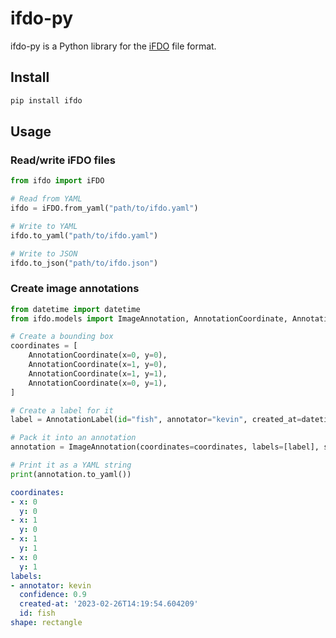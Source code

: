 # ifdo-py

ifdo-py is a Python library for the [iFDO](https://marine-imaging.com/fair/ifdos/iFDO-overview/) file format.

## Install

```bash
pip install ifdo
```

## Usage

### Read/write iFDO files
```python
from ifdo import iFDO

# Read from YAML
ifdo = iFDO.from_yaml("path/to/ifdo.yaml")

# Write to YAML
ifdo.to_yaml("path/to/ifdo.yaml")

# Write to JSON
ifdo.to_json("path/to/ifdo.json")
```

### Create image annotations
```python
from datetime import datetime
from ifdo.models import ImageAnnotation, AnnotationCoordinate, AnnotationLabel

# Create a bounding box
coordinates = [
    AnnotationCoordinate(x=0, y=0),
    AnnotationCoordinate(x=1, y=0),
    AnnotationCoordinate(x=1, y=1),
    AnnotationCoordinate(x=0, y=1),
]

# Create a label for it
label = AnnotationLabel(id="fish", annotator="kevin", created_at=datetime.now(), confidence=0.9)

# Pack it into an annotation
annotation = ImageAnnotation(coordinates=coordinates, labels=[label], shape='rectangle')

# Print it as a YAML string
print(annotation.to_yaml())
```

```yaml
coordinates:
- x: 0
  y: 0
- x: 1
  y: 0
- x: 1
  y: 1
- x: 0
  y: 1
labels:
- annotator: kevin
  confidence: 0.9
  created-at: '2023-02-26T14:19:54.604209'
  id: fish
shape: rectangle
```